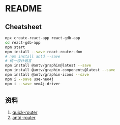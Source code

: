 # README

## Cheatsheet

```bash
npx create-react-app react-gdb-app
cd react-gdb-app
npm start
npm install --save react-router-dom
# npm install antd --save 
# 统一设计语言
npm install @antv/graphin@latest --save
npm install @antv/graphin-components@latest --save
npm install @antv/graphin-icons --save
npm i --save use-neo4j
npm i --save neo4j-driver
```

## 资料

1. [quick-router](https://www.freecodecamp.org/news/a-complete-beginners-guide-to-react-router-include-router-hooks/)
2. [antd-router](https://www.cnblogs.com/LULULI/p/9670389.html)